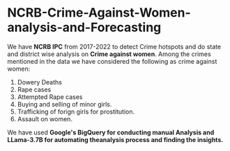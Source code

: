 # NCRB-Crime-Against-Women-analysis-and-Forecasting
We have **NCRB IPC** from 2017-2022 to detect Crime hotspots and do state and district wise analysis on **Crime against women**. Among the crimes mentioned in the data we have considered the following as crime against women:
1. Dowery Deaths
2. Rape cases
3. Attempted Rape cases
4. Buying and selling of minor girls.
5. Trafficking of forign girls for prostitution.
6. Assault on women.

We have used **Google's BigQuery for conducting manual Analysis and LLama-3.7B for automating theanalysis process and finding the insights.**
